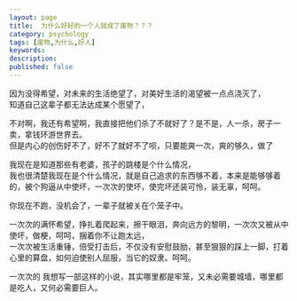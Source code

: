 ```yaml
---
layout: page
title:  为什么好好的一个人就成了废物？？？
category: psychology
tags: [废物,为什么,好人]
keywords:
description:
published: false
---
```


因为没得希望，对未来的生活绝望了，对美好生活的渴望被一点点浇灭了，   
知道自己这辈子都无法达成某个愿望了，  

不对啊，我还有希望啊，我直接把他们杀了不就好了？是不是，人一杀，房子一卖，拿钱环游世界去。  
但是内心的创伤好不了，好不了就好不了呗，只要能爽一次，爽的够久，做了

我现在是知道那些有老婆，孩子的跳楼是个什么情况，  
我也很清楚我现在是个什么情况，就是自己追求的东西够不着，本来是能够够着的，被个狗逼从中使坏，一次次的使坏，使完坏还装可怜，装无辜，呵呵。  

你现在不跑，没机会了，一辈子就被关在个笼子中。  

一次次的满怀希望，挣扎着爬起来，擦干眼泪，奔向远方的黎明，一次次又被从中使坏，做梗，呵呵，捆着你不让跑太远，  
一次次被生活重锤，倍受打击后，不仅没有安慰鼓励，甚至狠狠的踩上一脚，打着心里的算盘，如何迫使别人屈服，当它的奴隶。呵呵。  


一次次的
我想写一部这样的小说，其实哪里都是牢笼，又未必需要城墙，哪里都是吃人，又何必需要巨人。  









